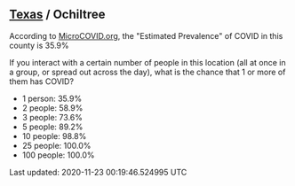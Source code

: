 
## [Texas](/united-states/texas) / Ochiltree

According to [MicroCOVID.org](http://microcovid.org),
the "Estimated Prevalence" of COVID in this county is 35.9%

If you interact with a certain number of people in this location
(all at once in a group, or spread out across the day), what is the chance that
1 or more of them has COVID?

- 1 person: 35.9%
- 2 people: 58.9%
- 3 people: 73.6%
- 5 people: 89.2%
- 10 people: 98.8%
- 25 people: 100.0%
- 100 people: 100.0%

Last updated: 2020-11-23 00:19:46.524995 UTC
